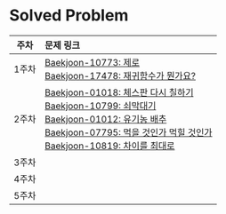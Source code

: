 # Solved Problem

| 주차  | 문제 링크 |
| :---: | :-------- |
| 1주차 | [Baekjoon-10773:  제로](https://www.acmicpc.net/problem/10773)<br>[Baekjoon-17478:  재귀함수가 뭔가요?](https://www.acmicpc.net/problem/17478)|
| 2주차 | [Baekjoon-01018:  체스판 다시 칠하기](https://www.acmicpc.net/problem/1018)<br>[Baekjoon-10799:  쇠막대기](https://www.acmicpc.net/problem/10799)<br>[Baekjoon-01012:  유기농 배추](https://www.acmicpc.net/problem/1012)<br>[Baekjoon-07795:  먹을 것인가 먹힐 것인가](https://www.acmicpc.net/problem/7795)<br>[Baekjoon-10819:  차이를 최대로](https://www.acmicpc.net/problem/10819)|
| 3주차 |           |
| 4주차 |           |
| 5주차 |           |

